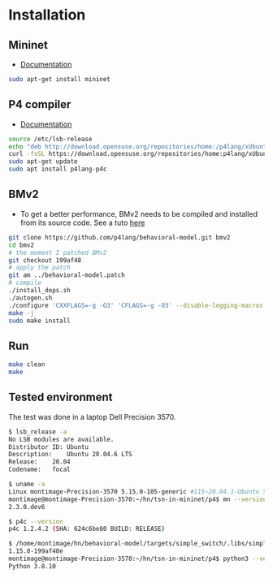 # Installation

## Mininet

- [Documentation](https://mininet.org/download/)

```bash
sudo apt-get install mininet
```

## P4 compiler

- [Documentation](https://github.com/p4lang/p4c?tab=readme-ov-file#installing-packaged-versions-of-p4c)

```bash
source /etc/lsb-release
echo "deb http://download.opensuse.org/repositories/home:/p4lang/xUbuntu_${DISTRIB_RELEASE}/ /" | sudo tee /etc/apt/sources.list.d/home:p4lang.list
curl -fsSL https://download.opensuse.org/repositories/home:p4lang/xUbuntu_${DISTRIB_RELEASE}/Release.key | gpg --dearmor | sudo tee /etc/apt/trusted.gpg.d/home_p4lang.gpg > /dev/null
sudo apt-get update
sudo apt install p4lang-p4c
```

## BMv2


- To get a better performance, BMv2 needs to be compiled and installed from its source code. See a tuto [here](https://github.com/p4lang/behavioral-model/blob/main/docs/performance.md#suggested-setup-to-run-the-benchmark-consistently)

```bash
git clone https://github.com/p4lang/behavioral-model.git bmv2
cd bmv2
# the moment I patched BMv2
git checkout 199af48
# apply the patch
git am ../behavioral-model.patch
# compile
./install_deps.sh
./autogen.sh
./configure 'CXXFLAGS=-g -O3' 'CFLAGS=-g -O3' --disable-logging-macros --disable-elogger
make -j
sudo make install
```

## Run

```bash
make clean
make
```

## Tested environment

The test was done in a laptop Dell Precision 3570.

```bash
$ lsb_release -a
No LSB modules are available.
Distributor ID:	Ubuntu
Description:	Ubuntu 20.04.6 LTS
Release:	20.04
Codename:	focal

$ uname -a
Linux montimage-Precision-3570 5.15.0-105-generic #115~20.04.1-Ubuntu SMP Mon Apr 15 17:33:04 UTC 2024 x86_64 x86_64 x86_64 GNU/Linux
montimage@montimage-Precision-3570:~/hn/tsn-in-mininet/p4$ mn --version
2.3.0.dev6

$ p4c --version
p4c 1.2.4.2 (SHA: 624c6be80 BUILD: RELEASE)

$ /home/montimage/hn/behavioral-model/targets/simple_switch/.libs/simple_switch  --version
1.15.0-199af48e
montimage@montimage-Precision-3570:~/hn/tsn-in-mininet/p4$ python3 --version
Python 3.8.10
```